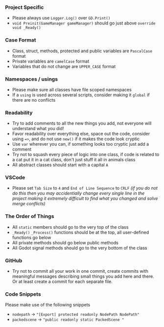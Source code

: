 ### Project Specific
- Please always use `Logger.Log()` over `GD.Print()`
- `void Preinit(GameManager gameManager)` should go just above `override void _Ready()`

### Case Format
- Class, struct, methods, protected and public variables are `PascalCase` format
- Private variables are `camelCase` format
- Variables that do not change are `UPPER_CASE` format

### Namespaces / usings
- Please make sure all classes have file scoped namespaces
- If a `using` is used across several scripts, consider making it `global` if there are no conflicts

### Readability
- Try to add comments to all the new things you add, not everyone will understand what you did!
- Favor readability over everything else, space out the code, consider using `=>`, and do not use `new()` if it makes the code look cryptic
- Use `var` wherever you can, if something looks too cryptic just add a comment
- Try not to squash every piece of logic into one class, if code is related to a cat put it in a cat class, don't just stuff it all in animals class
- All abstract classes should start with a capital `A`

### VSCode
- Please set `Tab Size` to `4` and `End of Line Sequence` to `CRLF` *(if you do not do this then you may accidentially change every single line in the project making it extremely difficult to find what you changed and solve merge conflicts)*

### The Order of Things
- All `static` members should go to the very top of the class  
- `_Ready()` `_Process()` functions should be at the top, all user-defined functions go below
- All private methods should go below public methods
- All Godot signal methods should go to the very bottom of the class

### GitHub
- Try not to commit all your work in one commit, create commits with meaningful messages describing small things you add here and there. Or at least create a commit for each separate file.

### Code Snippets
Please make use of the following snippets

- `nodepath` -> `"[Export] protected readonly NodePath NodePath"`
- `packedscene` -> `"public readonly static PackedScene "`
